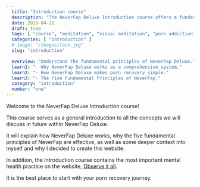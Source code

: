```yaml
---
  title: "Introduction course"
  description: "The NeverFap Deluxe Introduction course offers a fundamental overview of the articles and practices on the website."
  date: 2019-04-21
  draft: true
  tags: [ "course", "meditation", "visual meditation", "porn addiction", "addiction", "awareness", "awareness exercises", "perspective", "nofap", "neverfap", "neverfap deluxe" ]
  categories: [ "introduction" ]
  # image: "/images/face.jpg"
  slug: "introduction"

  overview: "Understand the fundamental principles of NeverFap Deluxe."
  learn1: "- Why NeverFap Deluxe works as a comprehensive system."
  learn2: "- How NeverFap Deluxe makes porn recovery simple."
  learn3: "- The Five Fundamental Principles of NeverFap."
  category: "introduction"
  number: "one"
---
```


Welcome to the NeverFap Deluxe Introduction course!

This course serves as a general introduction to all the concepts we will discuss in future within NeverFap Deluxe.

It will explain how NeverFap Deluxe works, why the five fundamental principles of NeverFap are effective, as well as some deeper context into myself and why I decided to create this website.

In addition, the Introduction course contains the most important mental health practice on the website, <a class="link" href="/practices/observe-it-all">Observe it all</a>.

It is the best place to start with your porn recovery journey.
